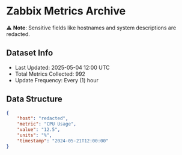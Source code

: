 # Zabbix Metrics Archive

⚠️ **Note**: Sensitive fields like hostnames and system descriptions are redacted.

## Dataset Info
- Last Updated: 2025-05-04 12:00 UTC
- Total Metrics Collected: 992
- Update Frequency: Every (1) hour

## Data Structure
```json
{
    "host": "redacted",
    "metric": "CPU Usage",
    "value": "12.5",
    "units": "%",
    "timestamp": "2024-05-21T12:00:00"
}
```
